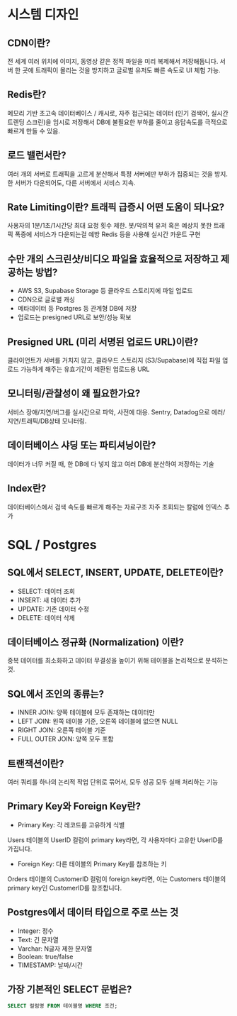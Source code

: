 # 시스템 디자인

## CDN이란?

전 세계 여러 위치에 이미지, 동영상 같은 정적 파일을 미리 복제해서 저장해둡니다.
서버 한 곳에 트래픽이 몰리는 것을 방지하고 글로벌 유저도 빠른 속도로 UI 체험 가능.


## Redis란?

메모리 기반 초고속 데이터베이스 / 캐시로, 자주 접근되는 데이터 (인기 검색어, 실시간 트렌딩 스크린)을 임시로 저장해서 DB에 불필요한 부하를 줄이고 응답속도를 극적으로 빠르게 만들 수 있음.

## 로드 밸런서란?

여러 개의 서버로 트래픽을 고르게 분산해서 특정 서버에만 부하가 집중되는 것을 방지. 
한 서버가 다운되어도, 다른 서버에서 서비스 지속.

## Rate Limiting이란? 트래픽 급증시 어떤 도움이 되나요?

사용자의 1분/1초/1시간당 최대 요청 횟수 제한.
봇/악의적 유저 혹은 예상치 못한 트래픽 폭증에 서비스가 다운되는걸 예방
Redis 등을 사용해 실시간 카운트 구현 

## 수만 개의 스크린샷/비디오 파일을 효율적으로 저장하고 제공하는 방법?

- AWS S3, Supabase Storage 등 클라우드 스토리지에 파일 업로드
- CDN으로 글로벌 캐싱
- 메타데이터 등 Postgres 등 관계형 DB에 저장
- 업로드는 presigned URL로 보안/성능 확보 

## Presigned URL (미리 서명된 업로드 URL)이란?

클라이언트가 서버를 거치지 않고, 클라우드 스토리지 (S3/Supabase)에 직접 파일 업로드 가능하게 해주는 
유효기간이 제환된 업로드용 URL 


## 모니터링/관찰성이 왜 필요한가요?
서비스 장애/지연/버그를 실시간으로 파악, 사전에 대응.
Sentry, Datadog으로 에러/지연/트래픽/DB상태 모니터링. 

## 데이터베이스 샤딩 또는 파티셔닝이란?

데이터가 너무 커질 때, 한 DB에 다 넣지 않고 여러 DB에 분산하여 저장하는 기술 

## Index란?
데이터베이스에서 검색 속도를 빠르게 해주는 자료구조 
자주 조회되는 칼럼에 인덱스 추가 

# SQL / Postgres

## SQL에서 SELECT, INSERT, UPDATE, DELETE이란?

- SELECT: 데이터 조회
- INSERT: 새 데이터 추가
- UPDATE: 기존 데이터 수정
- DELETE: 데이터 삭제 

## 데이터베이스 정규화 (Normalization) 이란?

중복 데이터를 최소화하고 데이터 무결성을 높이기 위해 테이블을 논리적으로 분석하는 것. 

## SQL에서 조인의 종류는?

- INNER JOIN: 양쪽 테이블에 모두 존재하는 데이터만 
- LEFT JOIN: 왼쪽 테이블 기준, 오른쪽 테이블에 없으면 NULL
- RIGHT JOIN: 오른쪽 테이블 기준
- FULL OUTER JOIN: 양쪽 모두 포함 


## 트랜잭션이란?

여러 쿼리를 하나의 논리적 작업 단위로 묶어서, 모두 성공 모두 실패 처리하는 기능 


## Primary Key와 Foreign Key란?

- Primary Key: 각 레코드를 고유하게 식별 

Users 테이블의 UserID 컬럼이 primary key라면, 각 사용자마다 고유한 UserID를 가집니다.

- Foreign Key: 다른 테이블의 Primary Key를 참조하는 키 

Orders 테이블의 CustomerID 컬럼이 foreign key라면, 이는 Customers 테이블의 primary key인 CustomerID를 참조합니다.

## Postgres에서 데이터 타입으로 주로 쓰는 것 

- Integer: 정수
- Text: 긴 문자열
- Varchar: N글자 제한 문자열
- Boolean: true/false
- TIMESTAMP: 날짜/시간

## 가장 기본적인 SELECT 문법은?

```sql
SELECT 컬럼명 FROM 테이블명 WHERE 조건; 
```

